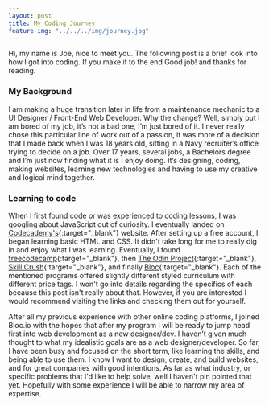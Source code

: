 ```yaml
---
layout: post
title: My Coding Journey
feature-img: "../../../img/journey.jpg"
---
```


Hi, my name is Joe,  nice to meet you. The following post is a brief look into how I got into coding. If you make it to the end Good job! and thanks for reading.

### My Background ###
I am making a huge transition later in life from a maintenance mechanic to a UI Designer / Front-End Web Developer. Why the change? Well, simply put I am bored of my job, it’s not a bad one, I’m just bored of it. I never really chose this particular line of work out of a passion, it was more of a decision that I made back when I was 18 years old, sitting in a Navy recruiter’s office trying to decide on a job.
Over 17 years, several jobs, a Bachelors degree and I’m just now finding what it is I enjoy doing. It’s designing, coding, making websites, learning new technologies and having to use my creative and logical mind together.

### Learning to code ###
When I first found code or was experienced to coding lessons, I was googling about JavaScript out of curiosity. I eventually landed on [Codecademy's](https://www.codecademy.com/){:target="_blank"} website. After setting up a free account, I began learning basic HTML and CSS. It didn't take long for me to really dig in and enjoy what I was learning. Eventually, I found [freecodecamp](https://www.freecodecamp.org/){:target="_blank"}, then [The Odin Project](https://www.theodinproject.com/){:target="_blank"}, [Skill Crush](https://skillcrush.com/){:target="_blank"}, and finally [Bloc](https://www.bloc.io){:target="_blank"}. Each of the mentioned programs offered slightly different styled curriculum with different price tags. I won't go into details regarding the specifics of each because this post isn't really about that. However, if you are interested I would recommend visiting the links and checking them out for yourself.

After all my previous experience with other online coding platforms, I joined Bloc.io with the hopes that after my program I will be ready to jump head first into web development as a new designer/dev. I haven’t given much thought to what my idealistic goals are as a web designer/developer. So far, I have been busy and focused on the short term, like learning the skills, and being able to use them. I know I want to design, create, and build websites, and for great companies with good intentions. As far as what industry, or specific problems that I'd like to help solve, well I haven't pin pointed that yet. Hopefully with some experience I will be able to narrow my area of expertise.
